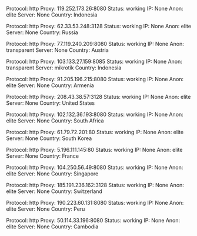 Protocol: http
Proxy: 119.252.173.26:8080
Status: working
IP: None
Anon: elite
Server: None
Country: Indonesia

Protocol: http
Proxy: 62.33.53.248:3128
Status: working
IP: None
Anon: elite
Server: None
Country: Russia

Protocol: http
Proxy: 77.119.240.209:8080
Status: working
IP: None
Anon: transparent
Server: None
Country: Austria

Protocol: http
Proxy: 103.133.27.159:8085
Status: working
IP: None
Anon: transparent
Server: mikrotik
Country: Indonesia

Protocol: http
Proxy: 91.205.196.215:8080
Status: working
IP: None
Anon: elite
Server: None
Country: Armenia

Protocol: http
Proxy: 208.43.38.57:3128
Status: working
IP: None
Anon: elite
Server: None
Country: United States

Protocol: http
Proxy: 102.132.36.193:8080
Status: working
IP: None
Anon: elite
Server: None
Country: South Africa

Protocol: http
Proxy: 61.79.72.201:80
Status: working
IP: None
Anon: elite
Server: None
Country: South Korea

Protocol: http
Proxy: 5.196.111.145:80
Status: working
IP: None
Anon: elite
Server: None
Country: France

Protocol: http
Proxy: 104.250.56.49:8080
Status: working
IP: None
Anon: elite
Server: None
Country: Singapore

Protocol: http
Proxy: 185.191.236.162:3128
Status: working
IP: None
Anon: elite
Server: None
Country: Switzerland

Protocol: http
Proxy: 190.223.60.131:8080
Status: working
IP: None
Anon: elite
Server: None
Country: Peru

Protocol: http
Proxy: 50.114.33.196:8080
Status: working
IP: None
Anon: elite
Server: None
Country: Cambodia

